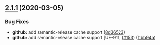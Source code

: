 ## [2.1.1](https://github.com/pagerinc/hapi-redis/compare/v2.1.0...v2.1.1) (2020-03-05)


### Bug Fixes

* **github:** add semantic-release cache support ([8d36523](https://github.com/pagerinc/hapi-redis/commit/8d365237ed75c81a636459a96f66f290a00196c5))
* **github:** add semantic-release cache support [UE-911] ([#153](https://github.com/pagerinc/hapi-redis/issues/153)) ([11bb94a](https://github.com/pagerinc/hapi-redis/commit/11bb94ac82fee9d0f204e33613a5db13b0e41077))

